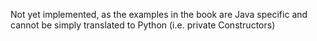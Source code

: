 Not yet implemented, as the examples in the book are Java specific and cannot
be simply translated to Python (i.e. private Constructors)
